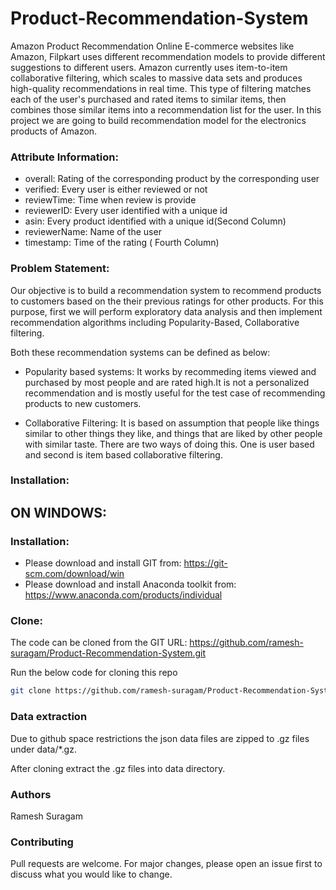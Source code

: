 # Product-Recommendation-System

Amazon Product Recommendation
Online E-commerce websites like Amazon, Filpkart uses different recommendation models to provide different suggestions to different users. Amazon currently uses item-to-item collaborative filtering, which scales to massive data sets and produces high-quality recommendations in real time. This type of filtering matches each of the user's purchased and rated items to similar items, then combines those similar items into a recommendation list for the user. In this project we are going to build recommendation model for the electronics products of Amazon.

### Attribute Information:

* overall: Rating of the corresponding product by the corresponding user
* verified: Every user is either reviewed or not
* reviewTime: Time when review is provide
* reviewerID: Every user identified with a unique id
* asin: Every product identified with a unique id(Second Column)
* reviewerName: Name of the user
* timestamp: Time of the rating ( Fourth Column)

### Problem Statement:

Our objective is to build a recommendation system to recommend products to customers based on the their previous ratings for other products. For this purpose, first we will perform exploratory data analysis and then implement recommendation algorithms including Popularity-Based, Collaborative filtering.

Both these recommendation systems can be defined as below:

* Popularity based systems: It works by recommeding items viewed and purchased by most people and are rated high.It is not a personalized recommendation and is mostly useful for the test case of recommending products to new customers.

* Collaborative Filtering: It is based on assumption that people like things similar to other things they like, and things that are liked by other people with similar taste. There are two ways of doing this. One is user based and second is item based collaborative filtering.

### Installation:

##  ON WINDOWS:

### Installation:

* Please download and install GIT from: https://git-scm.com/download/win
* Please download and install Anaconda toolkit from: https://www.anaconda.com/products/individual

### Clone:

The code can be cloned from the GIT URL: https://github.com/ramesh-suragam/Product-Recommendation-System.git

Run the below code for cloning this repo

```bash
git clone https://github.com/ramesh-suragam/Product-Recommendation-System.git
```

### Data extraction

Due to github space restrictions the json data files are zipped to .gz files under data/*.gz.

After cloning extract the .gz files into data directory.

### Authors
Ramesh Suragam

### Contributing

Pull requests are welcome. For major changes, please open an issue first to discuss what you would like to change.
